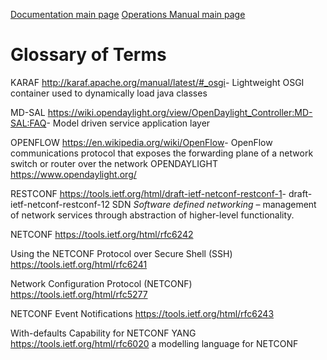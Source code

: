 [Documentation main page](https://frinxio.github.io/Frinx-docs/)
[Operations Manual main page](https://frinxio.github.io/Frinx-docs/FRINX_ODL_Distribution/Beryllium/operations_manual.html)
# Glossary of Terms

KARAF <http://karaf.apache.org/manual/latest/#_osgi>- Lightweight OSGI container used to dynamically load java classes

MD-SAL <https://wiki.opendaylight.org/view/OpenDaylight_Controller:MD-SAL:FAQ>- Model driven service application layer

OPENFLOW <https://en.wikipedia.org/wiki/OpenFlow>- OpenFlow communications protocol that exposes the forwarding plane of a network switch or router over the network OPENDAYLIGHT <https://www.opendaylight.org/>

RESTCONF <https://tools.ietf.org/html/draft-ietf-netconf-restconf-1>- draft-ietf-netconf-restconf-12 SDN *Software defined networking* – management of network services through abstraction of higher-level functionality.

NETCONF <https://tools.ietf.org/html/rfc6242>

Using the NETCONF Protocol over Secure Shell (SSH) <https://tools.ietf.org/html/rfc6241>

Network Configuration Protocol (NETCONF) <https://tools.ietf.org/html/rfc5277>

NETCONF Event Notifications <https://tools.ietf.org/html/rfc6243>

With-defaults Capability for NETCONF YANG <https://tools.ietf.org/html/rfc6020> a modelling language for NETCONF
